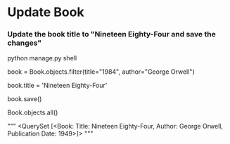 # Update Book
### Update the book title to "Nineteen Eighty-Four and save the changes"

python manage.py shell

book = Book.objects.filter(title="1984", author="George Orwell")

book.title = 'Nineteen Eighty-Four'

book.save()

Book.objects.all()

""" <QuerySet [<Book:  Title: Nineteen Eighty-Four, Author: George Orwell, Publication Date: 1949>]> """
